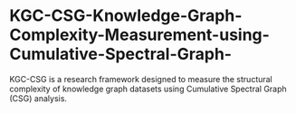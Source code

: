 # KGC-CSG-Knowledge-Graph-Complexity-Measurement-using-Cumulative-Spectral-Graph-
KGC-CSG is a research framework designed to measure the structural complexity of knowledge graph datasets using Cumulative Spectral Graph (CSG) analysis. 
